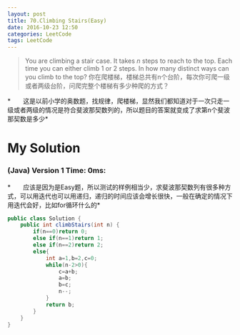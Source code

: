 ```yaml
---
layout: post
title: 70.Climbing Stairs(Easy)
date: 2016-10-23 12:50
categories: LeetCode
tags: LeetCode
---
```


>You are climbing a stair case. It takes *n* steps to reach to the top.
Each time you can either climb 1 or 2 steps. In how many distinct ways can you climb to the top?
你在爬楼梯，楼梯总共有n个台阶，每次你可爬一级或者两级台阶，问爬完整个楼梯有多少种爬的方式？

*　　这是以前小学的奥数题，找规律，爬楼梯，显然我们都知道对于一次只走一级或者两级的情况是符合斐波那契数列的，所以题目的答案就变成了求第n个斐波那契数是多少*

# My Solution
### (Java) Version 1  Time: 0ms:
*　　应该是因为是Easy题，所以测试的样例相当少，求斐波那契数列有很多种方式，可以用迭代也可以用递归，递归的时间应该会增长很快，一般在确定的情况下用迭代会好，比如for循环什么的*
```java
public class Solution {
    public int climbStairs(int n) {
        if(n==0)return 0;
        else if(n==1)return 1;
        else if(n==2)return 2;
        else{
            int a=1,b=2,c=0;
            while(n-2>0){
                c=a+b;
                a=b;
                b=c;
                n--;
            }
            return b;
        }
    }
}
```